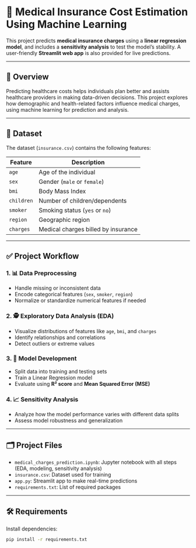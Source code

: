 # 🧠 Medical Insurance Cost Estimation Using Machine Learning

This project predicts **medical insurance charges** using a **linear regression model**, and includes a **sensitivity analysis** to test the model’s stability. A user-friendly **Streamlit web app** is also provided for live predictions.

---

## 📌 Overview

Predicting healthcare costs helps individuals plan better and assists healthcare providers in making data-driven decisions. This project explores how demographic and health-related factors influence medical charges, using machine learning for prediction and analysis.

---

## 📂 Dataset

The dataset (`insurance.csv`) contains the following features:

| Feature     | Description                                 |
|-------------|---------------------------------------------|
| `age`       | Age of the individual                       |
| `sex`       | Gender (`male` or `female`)                 |
| `bmi`       | Body Mass Index                             |
| `children`  | Number of children/dependents               |
| `smoker`    | Smoking status (`yes` or `no`)              |
| `region`    | Geographic region                           |
| `charges`   | Medical charges billed by insurance         |

---

## ✅ Project Workflow

### 1. 📊 Data Preprocessing
- Handle missing or inconsistent data
- Encode categorical features (`sex`, `smoker`, `region`)
- Normalize or standardize numerical features if needed

### 2. 🕵️ Exploratory Data Analysis (EDA)
- Visualize distributions of features like `age`, `bmi`, and `charges`
- Identify relationships and correlations
- Detect outliers or extreme values

### 3. 🧪 Model Development
- Split data into training and testing sets
- Train a Linear Regression model
- Evaluate using **R² score** and **Mean Squared Error (MSE)**

### 4. 📈 Sensitivity Analysis
- Analyze how the model performance varies with different data splits
- Assess model robustness and generalization

---

## 🗂 Project Files

- `medical_charges_prediction.ipynb`: Jupyter notebook with all steps (EDA, modeling, sensitivity analysis)
- `insurance.csv`: Dataset used for training
- `app.py`: Streamlit app to make real-time predictions
- `requirements.txt`: List of required packages

---

## 🛠 Requirements

Install dependencies:

```bash
pip install -r requirements.txt
